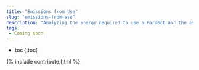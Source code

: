 ```yaml
---
title: "Emissions from Use"
slug: "emissions-from-use"
description: "Analyzing the energy required to use a FarmBot and the associated footprint"
tags:
 - Coming soon
---
```


* toc
{:toc}

{% include contribute.html %}

